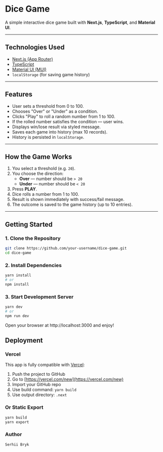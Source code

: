 # Dice Game

A simple interactive dice game built with **Next.js**, **TypeScript**, and **Material UI**.

---

## Technologies Used

- [Next.js (App Router)](https://nextjs.org)
- [TypeScript](https://www.typescriptlang.org)
- [Material UI (MUI)](https://mui.com)
- `localStorage` (for saving game history)

---

## Features

- User sets a threshold from 0 to 100.
- Chooses "Over" or "Under" as a condition.
- Clicks "Play" to roll a random number from 1 to 100.
- If the rolled number satisfies the condition — user wins.
- Displays win/lose result via styled message.
- Saves each game into history (max 10 records).
- History is persisted in `localStorage`.

---

## How the Game Works

1. You select a threshold (e.g. `20`).
2. You choose the direction:
   - **Over** — number should be `> 20`
   - **Under** — number should be `< 20`
3. Press **PLAY**.
4. Dice rolls a number from 1 to 100.
5. Result is shown immediately with success/fail message.
6. The outcome is saved to the game history (up to 10 entries).

---

## Getting Started

### 1. Clone the Repository

```bash
git clone https://github.com/your-username/dice-game.git
cd dice-game
```

### 2. Install Dependencies

```bash
yarn install
# or
npm install
```

### 3. Start Development Server

```bash
yarn dev
# or
npm run dev
```

Open your browser at http://localhost:3000 and enjoy!

## Deployment

### Vercel

This app is fully compatible with [Vercel](https://vercel.com/):

1. Push the project to GitHub
2. Go to [https://vercel.com/new](https://vercel.com/new)
3. Import your GitHub repo
4. Use build command: `yarn build`
5. Use output directory: `.next`

### Or Static Export

```bash
yarn build
yarn export
```

### Author

```markdown
Serhii Bryk
```
